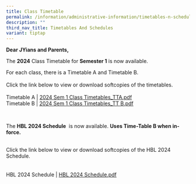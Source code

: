 ```yaml
---
title: Class Timetable
permalink: /information/administrative-information/timetables-n-schedules/class-timetable/
description: ""
third_nav_title: Timetables And Schedules
variant: tiptap
---
```

<p><strong>Dear JYians and Parents,</strong></p>
<p>The&nbsp;<strong>2024</strong>&nbsp;Class Timetable for&nbsp;<strong>Semester 1</strong>&nbsp;is now available.</p>
<p>For each class, there is a Timetable A and Timetable B.<br><br>Click the link below to view or download softcopies of the timetables.<br><br>Timetable A | <a href="https://drive.google.com/drive/folders/1vepltGEhK8FHOVnEKZnBQVawcxGjpj4P">2024 Sem 1 Class Timetables_TTA.pdf</a><br>Timetable B |&nbsp;<a href="https://drive.google.com/drive/folders/1vepltGEhK8FHOVnEKZnBQVawcxGjpj4P">2024 Sem 1 Class Timetables_TT B.pdf</a></p><br>




<p><strong></strong></p>
<p>The&nbsp;<strong>HBL 2024 Schedule</strong>&nbsp;<strong></strong>&nbsp;is now available.&nbsp;<strong>Uses Time-Table B when in-force.</strong></p><br>Click the link below to view or download softcopies of the HBL 2024 Schedule.<br><br><br>HBL 2024 Schedule | <a href="https://drive.google.com/drive/folders/1vepltGEhK8FHOVnEKZnBQVawcxGjpj4P">HBL 2024 Schedule.pdf</a><br><p></p>